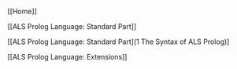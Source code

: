 [[Home]]

[[ALS Prolog Language: Standard Part]]

[[ALS Prolog Language: Standard Part](1 The Syntax of ALS Prolog)]

[[ALS Prolog Language: Extensions]]